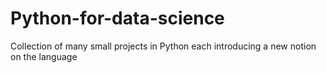 # Python-for-data-science
Collection of  many small projects in Python each introducing a new notion on the language
